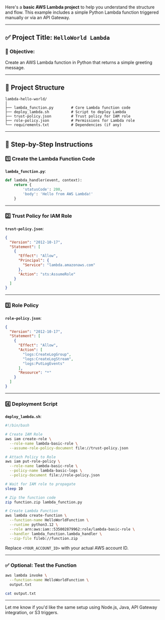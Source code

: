 
Here's a **basic AWS Lambda project** to help you understand the structure and flow. This example includes a simple Python Lambda function triggered manually or via an API Gateway.

---

## ✅ **Project Title**: `HelloWorld Lambda`

### 🎯 **Objective**:

Create an AWS Lambda function in Python that returns a simple greeting message.

---

## 📁 **Project Structure**

```
lambda-hello-world/
│
├── lambda_function.py        # Core Lambda function code
├── deploy_lambda.sh          # Script to deploy Lambda
├── trust-policy.json         # Trust policy for IAM role
├── role-policy.json          # Permissions for Lambda role
└── requirements.txt          # Dependencies (if any)
```

---

## 🧠 **Step-by-Step Instructions**

### 1️⃣ Create the Lambda Function Code

**`lambda_function.py`**:

```python
def lambda_handler(event, context):
    return {
        'statusCode': 200,
        'body': 'Hello from AWS Lambda!'
    }
```

---

### 2️⃣ Trust Policy for IAM Role

**`trust-policy.json`**:

```json
{
  "Version": "2012-10-17",
  "Statement": [
    {
      "Effect": "Allow",
      "Principal": {
        "Service": "lambda.amazonaws.com"
      },
      "Action": "sts:AssumeRole"
    }
  ]
}
```

---

### 3️⃣ Role Policy

**`role-policy.json`**:

```json
{
  "Version": "2012-10-17",
  "Statement": [
    {
      "Effect": "Allow",
      "Action": [
        "logs:CreateLogGroup",
        "logs:CreateLogStream",
        "logs:PutLogEvents"
      ],
      "Resource": "*"
    }
  ]
}
```

---

### 4️⃣ Deployment Script

**`deploy_lambda.sh`**:

```bash
#!/bin/bash

# Create IAM Role
aws iam create-role \
  --role-name lambda-basic-role \
  --assume-role-policy-document file://trust-policy.json

# Attach Policy to Role
aws iam put-role-policy \
  --role-name lambda-basic-role \
  --policy-name lambda-basic-logs \
  --policy-document file://role-policy.json

# Wait for IAM role to propagate
sleep 10

# Zip the function code
zip function.zip lambda_function.py

# Create Lambda Function
aws lambda create-function \
  --function-name HelloWorldFunction \
  --runtime python3.12 \
  --role arn:aws:iam::535002879962:role/lambda-basic-role \
  --handler lambda_function.lambda_handler \
  --zip-file fileb://function.zip
```

Replace `<YOUR_ACCOUNT_ID>` with your actual AWS account ID.

---

### ✅ Optional: Test the Function

```bash
aws lambda invoke \
  --function-name HelloWorldFunction \
  output.txt

cat output.txt
```

---

Let me know if you'd like the same setup using Node.js, Java, API Gateway integration, or S3 triggers.
